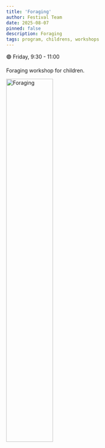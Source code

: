 ```yaml
---
title: 'Foraging'
author: Festival Team
date: 2025-08-07
pinned: false
description: Foraging
tags: program, childrens, workshops
---
```


<script>
    import Image from  '$lib/Image.svelte'
</script>

🟣 Friday, 9:30 - 11:00

Foraging workshop for children.

<Image 
  src='program/childrens-workshops/29-foraging.png'
  caption='Foraging'
  alt='Foraging'
  width='50%'/> 